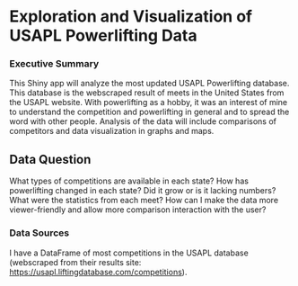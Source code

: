 # Exploration and Visualization of USAPL Powerlifting Data

### Executive Summary
This Shiny app will analyze the most updated USAPL Powerlifting database. This database is the webscraped result of meets in the United States from the USAPL website. With powerlifting as a hobby, it was an interest of mine to understand the competition and powerlifting in general and to spread the word with other people. Analysis of the data will include comparisons of competitors and data visualization in graphs and maps. 
## Data Question
What types of competitions are available in each state? How has powerlifting changed in each state? Did it grow or is it lacking numbers? What were the statistics from each meet? How can I make the data more viewer-friendly and allow more comparison interaction with the user?

### Data Sources
I have a DataFrame of most competitions in the USAPL database (webscraped from their results site: https://usapl.liftingdatabase.com/competitions). 
